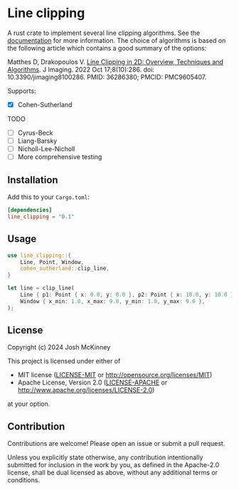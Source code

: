 # Line clipping

A rust crate to implement several line clipping algorithms. See the
[documentation](https://docs.rs/line_clipping) for more information. The choice of algorithms is
based on the following article which contains a good summary of the options:

Matthes D, Drakopoulos V. [Line Clipping in 2D: Overview, Techniques and
Algorithms](https://pmc.ncbi.nlm.nih.gov/articles/PMC9605407/). J Imaging. 2022 Oct 17;8(10):286.
doi: 10.3390/jimaging8100286. PMID: 36286380; PMCID: PMC9605407.

Supports:

- [x] Cohen-Sutherland

TODO

- [ ] Cyrus-Beck
- [ ] Liang-Barsky
- [ ] Nicholl-Lee-Nicholl
- [ ] More comprehensive testing

## Installation

Add this to your `Cargo.toml`:

```toml
[dependencies]
line_clipping = "0.1"
```

## Usage

```rust
use line_clipping::{
    Line, Point, Window,
    cohen_sutherland::clip_line,
}

let line = clip_line(
    Line { p1: Point { x: 0.0, y: 0.0 }, p2: Point { x: 10.0, y: 10.0 } },
    Window { x_min: 1.0, x_max: 9.0, y_min: 1.0, y_max: 9.0 },
);
```

## License

Copyright (c) 2024 Josh McKinney

This project is licensed under either of

- MIT license ([LICENSE-MIT](LICENSE-MIT) or <http://opensource.org/licenses/MIT>)
- Apache License, Version 2.0 ([LICENSE-APACHE](LICENSE-APACHE) or <http://www.apache.org/licenses/LICENSE-2.0>)

at your option.

## Contribution

Contributions are welcome! Please open an issue or submit a pull request.

Unless you explicitly state otherwise, any contribution intentionally submitted for inclusion in the
work by you, as defined in the Apache-2.0 license, shall be dual licensed as above, without any
additional terms or conditions.
